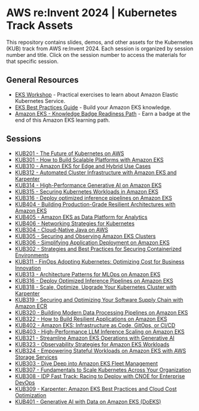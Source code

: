 # AWS re:Invent 2024 | Kubernetes Track Assets

This repository contains slides, demos, and other assets for the Kubernetes (KUB) track from AWS re:Invent 2024. Each session is organized by session number and title. Click on the session number to access the materials for that specific session.

## General Resources

- [EKS Workshop](https://www.eksworkshop.com/) - Practical exercises to learn about Amazon Elastic Kubernetes Service.
- [EKS Best Practices Guide](https://docs.aws.amazon.com/eks/latest/best-practices/introduction.html) - Build your Amazon EKS knowledge.
- [Amazon EKS - Knowledge Badge Readiness Path](https://explore.skillbuilder.aws/learn/public/learning_plan/view/1931/amazon-eks-knowledge-badge-readiness-path) - Earn a badge at the end of this Amazon EKS learning path.

## Sessions

- [KUB201 - The Future of Kubernetes on AWS](sessions/KUB201)
- [KUB301 - How to Build Scalable Platforms with Amazon EKS](sessions/KUB301)
- [KUB310 - Amazon EKS for Edge and Hybrid Use Cases](sessions/KUB310)
- [KUB312 - Automated Cluster Infrastructure with Amazon EKS and Karpenter](sessions/KUB312)
- [KUB314 - High-Performance Generative AI on Amazon EKS](sessions/KUB314)
- [KUB315 - Securing Kubernetes Workloads in Amazon EKS](sessions/KUB315)
- [KUB316 - Deploy optimized inference pipelines on Amazon EKS](sessions/KUB316)
- [KUB404 - Building Production-Grade Resilient Architectures with Amazon EKS](sessions/KUB404)
- [KUB405 - Amazon EKS as Data Platform for Analytics](sessions/KUB405)
- [KUB406 - Networking Strategies for Kubernetes](sessions/KUB406)
- [KUB304 - Cloud-Native Java on AWS](sessions/KUB304)
- [KUB305 - Securing and Observing Amazon EKS Clusters](sessions/KUB305)
- [KUB306 - Simplifying Application Deployment on Amazon EKS](sessions/KUB306)
- [KUB302 - Strategies and Best Practices for Securing Containerized Environments](sessions/KUB302)
- [KUB311 - FinOps Adopting Kubernetes: Optimizing Cost for Business Innovation](sessions/KUB311)
- [KUB313 - Architecture Patterns for MLOps on Amazon EKS](sessions/KUB313)
- [KUB316 - Deploy Optimized Inference Pipelines on Amazon EKS](sessions/KUB316)
- [KUB318 - Scale, Optimize, Upgrade Your Kubernetes Cluster with Karpenter](sessions/KUB318)
- [KUB319 - Securing and Optimizing Your Software Supply Chain with Amazon ECR](sessions/KUB319)
- [KUB320 - Building Modern Data Processing Pipelines on Amazon EKS](sessions/KUB320)
- [KUB322 - How to Build Resilient Applications on Amazon EKS](sessions/KUB322)
- [KUB402 - Amazon EKS: Infrastructure as Code, GitOps, or CI/CD](sessions/KUB402)
- [KUB403 - High-Performance LLM Inference Scaling on Amazon EKS](sessions/KUB403)
- [KUB321 - Streamline Amazon EKS Operations with Generative AI](sessions/KUB321)
- [KUB323 - Observability Strategies for Amazon EKS Workloads](sessions/KUB323)
- [KUB324 - Empowering Stateful Workloads on Amazon EKS with AWS Storage Services](sessions/KUB324)
- [KUB303 - Dive Deep into Amazon EKS Fleet Management](sessions/KUB303)
- [KUB307 - Fundamentals to Scale Kubernetes Across Your Organization](sessions/KUB307)
- [KUB308 - IDP Fast Track: Racing to Deploy with CNOE for Enterprise DevOps](sessions/KUB308)
- [KUB309 - Karpenter: Amazon EKS Best Practices and Cloud Cost Optimization](sessions/KUB309)
- [KUB401 - Generative AI with Data on Amazon EKS (DoEKS)](sessions/KUB401)
